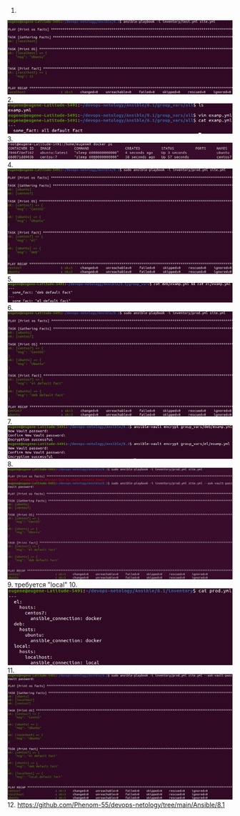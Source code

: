 1. 
![Screenshot](8.1-1.png)
2. 
![Screenshot](8.1-2.png)
3. 
![Screenshot](8.1-3.png)
4. 
![Screenshot](8.1-4.png)
5. 
![Screenshot](8.1-5.png)
6. 
![Screenshot](8.1-6.png)
7. 
![Screenshot](8.1-7.png)
8. 
![Screenshot](8.1-8.png)
9. 
требуется "local"
10. 
![Screenshot](8.1-10.png)
11. 
![Screenshot](8.1-11.png)
12. 
https://github.com/Phenom-55/devops-netology/tree/main/Ansible/8.1